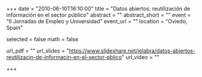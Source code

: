 +++
date = "2010-06-10T16:10:00"
title = "Datos abiertos: reutilización de información en el sector público"
abstract = ""
abstract_short = ""
event = "II Jornadas de Empleo y Universidad"
event_url = ""
location = "Oviedo, Spain"

selected = false
math = false

url_pdf = ""
url_slides = "https://www.slideshare.net/jelabra/datos-abiertos-reutilizacin-de-informacin-en-el-sector-pblico"
url_video = ""

+++

